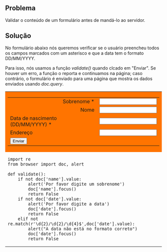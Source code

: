 Problema
--------

Validar o conteúdo de um formulário antes de mandá-lo ao servidor.


Solução
-------

No formulário abaixo nós queremos verificar se o usuário preencheu
todos os campos marcados com um asterisco e que a data tem o formato
DD/MM/YYYY.

Para isso, nós usamos a função _validate()_ quando clcado em
"Enviar". Se houver um erro, a função o reporta e continuamos na
página; caso contrário, o formulário é enviado para uma página que
mostra os dados enviados usando _doc.query_.

<table width="100%">
<tr>

<td style="background-color:#FF7400;text-align:center;">

<form action="cookbook/echo.html" id="myform">

<table cellpadding=5>
<tr>
<td align="right">Sobrenome *</td>
<td><INPUT id="name" name="name"></td>
</tr>
<tr>
<td align="right">Nome</td>
<td><INPUT id="firstname" name="firstname"></td>
</tr>
<tr>
<td>Data de nascimento (DD/MM/YYYY) * </td>
<td><INPUT id="date" name="date"></td>
</tr>
<tr>
<td>Endereço</td>
<td><INPUT id="mail" name="mail"></td>
</tr>
<tr>
<td colspan=2><INPUT type="submit" value="Enviar" onclick="return validate()"></td>
</tr>
</table>

</td>
</tr>

<tr>
<td style="width:40%;padding-right:10px;" id="py_source">

    import re
    from browser import doc, alert
    
    def validate():
        if not doc['name'].value:
            alert('Por favor digite um sobrenome')
            doc['name'].focus()
            return False
        if not doc['date'].value:
            alert('Por favor digite a data')
            doc['date'].focus()
            return False
        elif not re.match(r'\d{2}/\d{2}/\d{4}$',doc['date'].value):
            alert("A data não está no formato correto")
            doc['date'].focus()
            return False
            
</td>
</tr>
</table>
</form>

<script type="text/python3">
src = doc['py_source'].text
exec(src)
</script>
